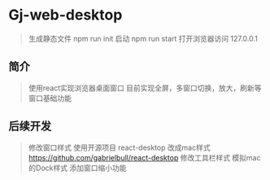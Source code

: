 # Gj-web-desktop
> 生成静态文件 npm run init
> 启动 npm run start
> 打开浏览器访问 127.0.0.1

## 简介
> 使用react实现浏览器桌面窗口
> 目前实现全屏，多窗口切换，放大，刷新等窗口基础功能

## 后续开发
> 修改窗口样式
> 使用开源项目 react-desktop 改成mac样式
> https://github.com/gabrielbull/react-desktop
> 修改工具栏样式
> 模拟mac的Dock样式
> 添加窗口缩小功能

